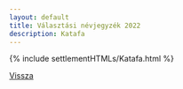 ```yaml
---
layout: default
title: Választási névjegyzék 2022
description: Katafa
---
```


{% include settlementHTMLs/Katafa.html %}

[Vissza](./)